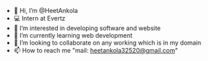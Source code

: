 - 👋 Hi, I’m @HeetAnkola
- 💻 Intern at Evertz
- 👀 I’m interested in developing software and website
- 🌱 I’m currently learning web development
- 💞️ I’m looking to collaborate on any working which is in my domain
- 📫 How to reach me "mail: heetankola32520@gmail.com"

<!---
HeetAnkola/HeetAnkola is a ✨ special ✨ repository because its `README.md` (this file) appears on your GitHub profile.
You can click the Preview link to take a look at your changes.
--->
